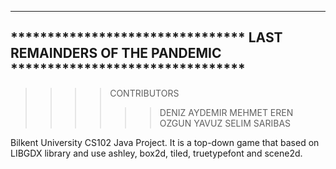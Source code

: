 -------------------------------------------------------------------------------------------------
******************************** LAST REMAINDERS OF THE PANDEMIC ********************************
-------------------------------------------------------------------------------------------------
>>>>  CONTRIBUTORS 
>>>>>> DENIZ AYDEMIR
>>>>>> MEHMET EREN OZGUN
>>>>>> YAVUZ SELIM SARIBAS

Bilkent University CS102 Java Project.
It is a top-down game that based on LIBGDX library and use ashley, box2d, tiled, truetypefont and scene2d.
